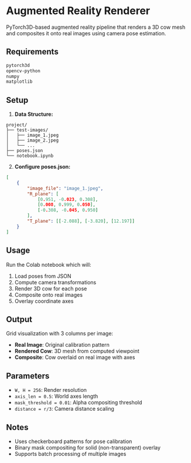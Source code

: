 # Augmented Reality Renderer

PyTorch3D-based augmented reality pipeline that renders a 3D cow mesh and composites it onto real images using camera pose estimation.

## Requirements

```bash
pytorch3d
opencv-python
numpy
matplotlib
```

## Setup

1. **Data Structure:**
```
project/
├── test-images/
│   ├── image_1.jpeg
│   ├── image_2.jpeg
│   └── ...
├── poses.json
└── notebook.ipynb
```

2. **Configure poses.json:**
```json
[
    {
        "image_file": "image_1.jpeg",
        "R_plane": [
            [0.951, -0.023, 0.308],
            [0.008, 0.999, 0.050],
            [-0.308, -0.045, 0.950]
        ],
        "T_plane": [[-2.088], [-3.820], [12.197]]
    }
]
```

## Usage

Run the Colab notebook which will:
1. Load poses from JSON
2. Compute camera transformations
3. Render 3D cow for each pose
4. Composite onto real images
5. Overlay coordinate axes

## Output

Grid visualization with 3 columns per image:
- **Real Image**: Original calibration pattern
- **Rendered Cow**: 3D mesh from computed viewpoint
- **Composite**: Cow overlaid on real image with axes

## Parameters

- `W, H = 256`: Render resolution
- `axis_len = 0.5`: World axes length
- `mask_threshold = 0.01`: Alpha compositing threshold
- `distance = r/3`: Camera distance scaling

## Notes

- Uses checkerboard patterns for pose calibration
- Binary mask compositing for solid (non-transparent) overlay
- Supports batch processing of multiple images